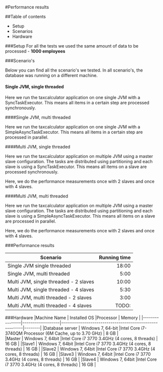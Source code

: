 #Performance results

##Table of contents
* Setup
* Scenarios
* Hardware

###Setup
For all the tests we used the same amount of data to be processed - __1000 employees__

###Scenario's

Below you can find all the scenario's we tested. In all scenario's, the database was running on a different machine.

#### Single JVM, single threaded

Here we run the taxcalculator application on one single JVM with a SyncTaskExecutor. This means all items in a
certain step are processed synchronously.

####Single JVM, multi threaded

Here we run the taxcalculator application on one single JVM with a SimpleAsyncTaskExecutor. This means all items
in a certain step are processed in parallel.

####Multi JVM, single threaded

Here we run the taxcalculator application on multiple JVM using a master slave configuration. The tasks are
distributed using partitioning and each slave is using a SyncTaskExecutor. This means all items on a slave are
processed synchronously.

Here, we do the performance measurements once with 2 slaves and once with 4 slaves.

####Multi JVM, multi threaded

Here we run the taxcalculator application on multiple JVM using a master slave configuration. The tasks are
distributed using partitioning and each slave is using a SimpleAsyncTaskExecutor. This means all items on a
slave are processed in parallel.

Here, we do the performance measurements once with 2 slaves and once with 4 slaves.

###Performance results
    
|Scenario                               | Running time |
|---------------------------------------|-------------:|        
| Single JVM single threaded            | 18:00        |
| Single JVM, multi threaded            | 5:00         |
| Multi JVM, single threaded - 2 slaves | 10:00        |
| Multi JVM, single threaded - 4 slaves | 5:30         |        
| Multi JVM, multi threaded - 2 slaves  | 3:00         |
| Multi JVM, multi threaded - 4 slaves  | TODO:        |
        
###Hardware
|Machine Name    | Installed OS      |Processor                                                 | Memory |
|----------------|-------------------|----------------------------------------------------------|--------|
|Database server | Windows 7, 64-bit |Intel Core i7-3740QM Processor (6M Cache, up to 3.70 GHz) | 8 GB   |         
|Master          | Windows 7, 64bit  |Intel Core i7 3770 3.4GHz (4 cores, 8 threads)            | 16 GB  |
|Slave1          | Windows 7, 64bit  |Intel Core i7 3770 3.4GHz (4 cores, 8 threads)            | 16 GB  |
|Slave2          | Windows 7, 64bit  |Intel Core i7 3770 3.4GHz (4 cores, 8 threads)            | 16 GB  |
|Slave3          | Windows 7, 64bit  |Intel Core i7 3770 3.4GHz (4 cores, 8 threads)            | 16 GB  |
|Slave4          | Windows 7, 64bit  |Intel Core i7 3770 3.4GHz (4 cores, 8 threads)            | 16 GB  | 